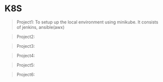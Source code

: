 # K8S
>Project1:
To setup up the local environment using minikube.
It consists of jenkins, ansible(awx)

>Project2:

>Project3:

>Project4:

>Project5:

>Project6:


